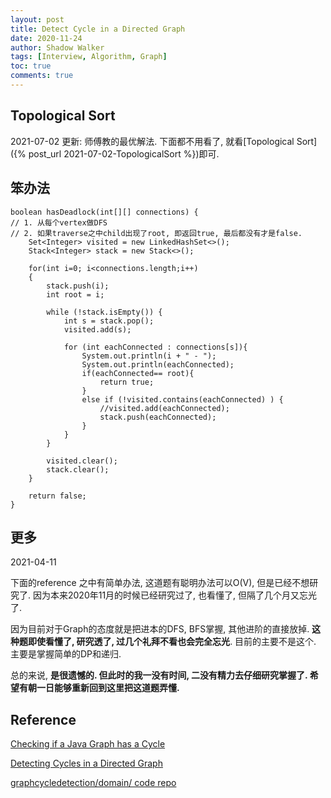 ```yaml
---
layout: post
title: Detect Cycle in a Directed Graph
date: 2020-11-24
author: Shadow Walker
tags: [Interview, Algorithm, Graph]
toc: true
comments: true
---
```



## Topological Sort

 2021-07-02 更新: 师傅教的最优解法. 下面都不用看了, 就看[Topological Sort]({% post_url 2021-07-02-TopologicalSort %})即可. 
 
## 笨办法

```
boolean hasDeadlock(int[][] connections) {
// 1. 从每个vertex做DFS
// 2. 如果traverse之中child出现了root, 即返回true, 最后都没有才是false. 
    Set<Integer> visited = new LinkedHashSet<>();
    Stack<Integer> stack = new Stack<>();

    for(int i=0; i<connections.length;i++)
    {
        stack.push(i);
        int root = i;
        
        while (!stack.isEmpty()) {
            int s = stack.pop();
            visited.add(s);
            
            for (int eachConnected : connections[s]){
                System.out.println(i + " - ");
                System.out.println(eachConnected);
                if(eachConnected== root){
                    return true;
                }
                else if (!visited.contains(eachConnected) ) {
                    //visited.add(eachConnected);
                    stack.push(eachConnected);
                }
            }
        }
        
        visited.clear();
        stack.clear();   
    }
    
    return false;
}
```

## 更多

2021-04-11

下面的reference 之中有简单办法, 这道题有聪明办法可以O(V), 但是已经不想研究了. 因为本来2020年11月的时候已经研究过了, 也看懂了, 但隔了几个月又忘光了. 

因为目前对于Graph的态度就是把进本的DFS, BFS掌握, 其他进阶的直接放掉. **这种题即使看懂了, 研究透了, 过几个礼拜不看也会完全忘光**. 目前的主要不是这个.   主要是掌握简单的DP和递归. 

总的来说, **是很遗憾的. 但此时的我一没有时间, 二没有精力去仔细研究掌握了. 希望有朝一日能够重新回到这里把这道题弄懂.**

## Reference

[Checking if a Java Graph has a Cycle](https://www.baeldung.com/java-graph-has-a-cycle)

[Detecting Cycles in a Directed Graph](https://www.baeldung.com/cs/detecting-cycles-in-directed-graph)

[graphcycledetection/domain/ code repo](https://github.com/eugenp/tutorials/tree/master/algorithms-miscellaneous-3/src/main/java/com/baeldung/algorithms/graphcycledetection/domain)


